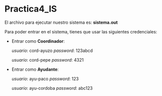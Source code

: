 # Practica4_IS
El archivo para ejecutar nuestro sistema es: **sistema.out** 

Para poder entrar en el sistema, tienes que usar las siguientes credenciales:

- Entrar como **Coordinador**:

  _usuario_: cord-ayuzo _password_: 123abcd
  
  _usuario_: cord-pepe _password_: 4321
  
- Entrar como **Ayudante**:

  _usuario_: ayu-paco _password_: 123
  
  _usuario_: ayu-cordoba _password_: abc123

